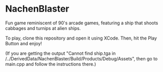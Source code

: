 # NachenBlaster  
Fun game reminiscent of 90's arcade games, featuring a ship that shoots cabbages and turnips at alien ships.

To play, clone this repository and open it using XCode. Then, hit the Play Button and enjoy!

(If you are getting the output "Cannot find ship.tga in /../DerivedData/NachenBlaster/Build/Products/Debug/Assets", then go to main.cpp and follow the instructions there.)